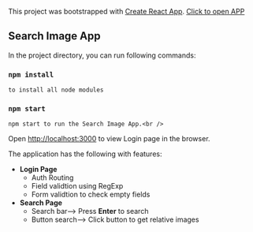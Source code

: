 This project was bootstrapped with [Create React App](https://github.com/facebook/create-react-app).
[Click to open APP](https://vikram-choudhary.github.io/deploy-searchforimage/)

## Search Image App

In the project directory, you can run following commands:

### `npm install`

    to install all node modules

### `npm start`

    npm start to run the Search Image App.<br />

Open [http://localhost:3000](http://localhost:3000) to view Login page in the browser.

The application has the following with features:

- **Login Page**
  - Auth Routing
  - Field validtion using RegExp
  - Form validtion to check empty fields
- **Search Page**
  - Search bar--> Press **Enter** to search
  - Button search--> Click button to get relative images
